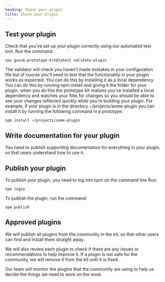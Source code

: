 ```yaml
---
heading: Share your plugin
title: Share your plugin
---
```


## Test your plugin

Check that you’ve set up your plugin correctly using our automated test tool. Run the command:

`npx govuk-prototype-kit@latest validate-plugin`

The validator will check you haven’t made mistakes in your configuration file but of course you’ll need to test that the functionality in your plugin works as expected.  You can do this by installing it as a local dependency.  You can do this by running npm install and giving it the folder for your plugin, when you do this the prototype kit realises you’ve installed a local dependency and watches your files for changes so you should be able to see your changes reflected quickly while you’re building your plugin.  For example, if your plugin is in the directory ~/projects/some-plugin you can install it by running the following command in a prototype:

`npm install ~/projects/some-plugin`

## Write documentation for your plugin

You need to publish supporting documentation for everything in your plugin, so that users understand how to use it.

## Publish your plugin

To publish your plugin, you need to log into npm on the command line Run:

`npm login`

To publish the plugin, run the command:

`npm publish`

## Approved plugins 

We will publish all plugins from the community in the kit, so that other users can find and install them straight away. 

We will also review each plugin to check if there are any issues or recommendations to help improve it. If a plugin is not safe for the community, we will remove it from the kit until it is fixed.

Our team will monitor the plugins that the community are using to help us decide the things we need to work on the most.